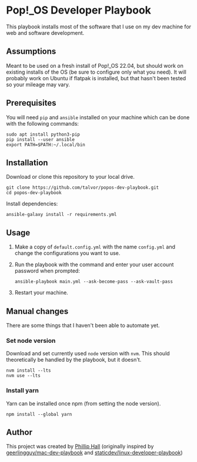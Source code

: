 # Pop!_OS Developer Playbook

This playbook installs most of the software that I use on my dev machine for web and software development.

## Assumptions

Meant to be used on a fresh install of Pop!_OS 22.04, but should work on existing installs of the OS (be sure to configure only what you need). It will probably work on Ubuntu if flatpak is installed, but that hasn't been tested so your mileage may vary.

## Prerequisites

You will need `pip` and `ansible` installed on your machine which can be done with the following commands:

```console
sudo apt install python3-pip
pip install --user ansible
export PATH=$PATH:~/.local/bin
```

## Installation

Download or clone this repository to your local drive.

```console
git clone https://github.com/talvor/popos-dev-playbook.git
cd popos-dev-playbook
```

Install dependencies:

```console
ansible-galaxy install -r requirements.yml
```

## Usage

1. Make a copy of `default.config.yml` with the name `config.yml` and change the configurations you want to use.

1. Run the playbook with the command and enter your user account password when prompted:

   ```console
   ansible-playbook main.yml --ask-become-pass --ask-vault-pass
   ```

1. Restart your machine.

## Manual changes

There are some things that I haven't been able to automate yet.

### Set node version

Download and set currently used `node` version with `nvm`. This should theoretically be handled by the playbook, but it doesn't.

```console
nvm install --lts
nvm use --lts
```

### Install yarn

Yarn can be installed once npm (from setting the node version).

```console
npm install --global yarn
```

## Author

This project was created by [Phillip Hall](https://github.com/talvor) (originally inspired by [geerlingguy/mac-dev-playbook](https://github.com/geerlingguy/mac-dev-playbook) and [staticdev/linux-developer-playbook](https://github.com/staticdev/linux-developer-playbook))
